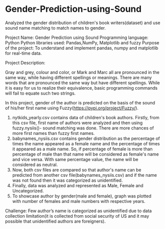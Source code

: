 # Gender-Prediction-using-Sound
Analyzed the gender distribution of children's book writers(dataset) and use sound name matching to match names to gender.

Project Name: Gender Prediction using Sound
Programming language: Python
Python libraries used: Pandas,NumPy, Matplotlib and fuzzy
Purpose of the project: To understand and implement pandas, numpy and matplotlib for real-time data.

Project Description:

Gray and grey, colour and color, or Mark and Marc all are pronounced in the same way, while having different spellings or meanings. There are many words that are pronounced the same way but have different spellings. While it is easy for us to realize their equivalence, basic programming commands will fail to equate such two strings.

In this project, gender of the author is predicted on the basis of the sound of his/her first name using Fuzzy(https://pypi.org/project/Fuzzy/). 
1) nytkids_yearly.csv contains data of children's book authors. Firstly, from this csv file, first name of authors were analyzed and then using fuzzy.nysiis()- sound matching was done. There are more chances of more first names than fuzzy first names.  
2) babynames_nysiis.csv contains gender distribution as the percentage of times the name appeared as a female name and the percentage of times it appeared as a male name. So, if percentage of female is more than percentage of male than that name will be considered as female's name and vice versa. With same percentage value, the name will be considered as neutral.
3) Now, both csv files are compared so that author's name can be predicted from another csv file(babynames_nysiis.csv) and if the name was not found then it was categorized as unidentified.
4) Finally, data was analyzed and represented as Male, Female and Uncategorized.
5) To showcase author by gender(male and female), graph was plotted with number of females and male numbers with respective years. 

Challenge:
Few author’s name is categorized as unidentified due to data collection limitation(it is collected from social security of US and it may possible that unidentified authors are foreigners).
